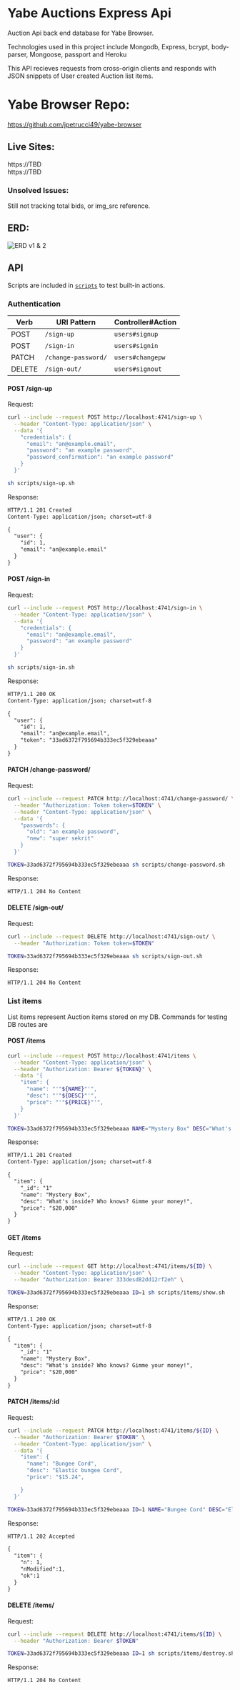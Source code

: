 
# Yabe Auctions Express Api

Auction Api back end database for Yabe Browser.

Technologies used in this project include Mongodb, Express, bcrypt, body-parser, Mongoose, passport and Heroku

This API recieves requests from cross-origin clients and responds with JSON snippets of User created Auction list items.

# Yabe Browser Repo:

https://github.com/jpetrucci49/yabe-browser

## Live Sites:

https://TBD \
https://TBD

### Unsolved Issues:

Still not tracking total bids, or img_src reference.

## ERD:

![ERD v1 & 2](./public/erd.jpg)

## API

Scripts are included in [`scripts`](scripts) to test built-in actions.

### Authentication

| Verb   | URI Pattern            | Controller#Action |
|--------|------------------------|-------------------|
| POST   | `/sign-up`             | `users#signup`    |
| POST   | `/sign-in`             | `users#signin`    |
| PATCH  | `/change-password/` | `users#changepw`  |
| DELETE | `/sign-out/`        | `users#signout`   |

#### POST /sign-up

Request:

```sh
curl --include --request POST http://localhost:4741/sign-up \
  --header "Content-Type: application/json" \
  --data '{
    "credentials": {
      "email": "an@example.email",
      "password": "an example password",
      "password_confirmation": "an example password"
    }
  }'
```

```sh
sh scripts/sign-up.sh
```

Response:

```md
HTTP/1.1 201 Created
Content-Type: application/json; charset=utf-8

{
  "user": {
    "id": 1,
    "email": "an@example.email"
  }
}
```

#### POST /sign-in

Request:

```sh
curl --include --request POST http://localhost:4741/sign-in \
  --header "Content-Type: application/json" \
  --data '{
    "credentials": {
      "email": "an@example.email",
      "password": "an example password"
    }
  }'
```

```sh
sh scripts/sign-in.sh
```

Response:

```md
HTTP/1.1 200 OK
Content-Type: application/json; charset=utf-8

{
  "user": {
    "id": 1,
    "email": "an@example.email",
    "token": "33ad6372f795694b333ec5f329ebeaaa"
  }
}
```

#### PATCH /change-password/

Request:

```sh
curl --include --request PATCH http://localhost:4741/change-password/ \
  --header "Authorization: Token token=$TOKEN" \
  --header "Content-Type: application/json" \
  --data '{
    "passwords": {
      "old": "an example password",
      "new": "super sekrit"
    }
  }'
```

```sh
TOKEN=33ad6372f795694b333ec5f329ebeaaa sh scripts/change-password.sh
```

Response:

```md
HTTP/1.1 204 No Content
```

#### DELETE /sign-out/

Request:

```sh
curl --include --request DELETE http://localhost:4741/sign-out/ \
  --header "Authorization: Token token=$TOKEN"
```

```sh
TOKEN=33ad6372f795694b333ec5f329ebeaaa sh scripts/sign-out.sh
```

Response:

```md
HTTP/1.1 204 No Content
```

### List items

List items represent Auction items stored on my DB. Commands for testing DB routes are

#### POST /items

```sh
curl --include --request POST http://localhost:4741/items \
  --header "Content-Type: application/json" \
  --header "Authorization: Bearer ${TOKEN}" \
  --data '{
    "item": {
      "name": "'"${NAME}"'",
      "desc": "'"${DESC}"'",
      "price": "'"${PRICE}"'",
    }
  }'
```

```sh
TOKEN=33ad6372f795694b333ec5f329ebeaaa NAME="Mystery Box" DESC="What's inside? Who knows? Gimme your money!" PRICE="\$20,000" sh scripts/items/create.sh
```

Response:

```md
HTTP/1.1 201 Created
Content-Type: application/json; charset=utf-8

{
  "item": {
    "_id": "1"
    "name": "Mystery Box",
    "desc": "What's inside? Who knows? Gimme your money!",
    "price": "$20,000"
  }
}
```

#### GET /items

Request:

```sh
curl --include --request GET http://localhost:4741/items/${ID} \
  --header "Content-Type: application/json" \
  --header "Authorization: Bearer 333desd82dd12rf2eh" \
```

```sh
TOKEN=33ad6372f795694b333ec5f329ebeaaa ID=1 sh scripts/items/show.sh
```

Response:

```md
HTTP/1.1 200 OK
Content-Type: application/json; charset=utf-8

{
  "item": {
    "_id": "1"
    "name": "Mystery Box",
    "desc": "What's inside? Who knows? Gimme your money!",
    "price": "$20,000"
  }
}
```

#### PATCH /items/:id

Request:

```sh
curl --include --request PATCH http://localhost:4741/items/${ID} \
  --header "Authorization: Bearer $TOKEN" \
  --header "Content-Type: application/json" \
  --data '{
    "item": {
      "name": "Bungee Cord",
      "desc": "Elastic bungee Cord",
      "price": "$15.24",

    }
  }'
```

```sh
TOKEN=33ad6372f795694b333ec5f329ebeaaa ID=1 NAME="Bungee Cord" DESC="Elastic bungee Cord" PRICE="\$15.24" sh scripts/items/update.sh
```

Response:

```md
HTTP/1.1 202 Accepted

{
  "item": {
    "n": 1,
    "nModified":1,
    "ok":1
  }
}

```

#### DELETE /items/

Request:

```sh
curl --include --request DELETE http://localhost:4741/items/${ID} \
  --header "Authorization: Bearer $TOKEN"
```

```sh
TOKEN=33ad6372f795694b333ec5f329ebeaaa ID=1 sh scripts/items/destroy.sh
```

Response:

```md
HTTP/1.1 204 No Content
```
